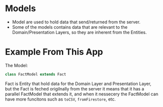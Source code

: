 # Models

* Model are used to hold data that send/returned from the server.
* Some of the models contains data that are relevant to the Domain/Presentation Layers, so they are  inherent from the Entities.


# Example From This App
The Model:
```dart
class FactModel extends Fact
```

Fact is Entity that hold data for the Domain Layer and Presentation Layer, but the Fact is feched origilnally from the server it means that it has a parallel FactModel that extends it, and when it nessecery the FactModel can have more funcitons such as `toCSV`, `fromFirestore`, etc.